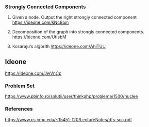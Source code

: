 ### Strongly Connected Components

1. Given a node. Output the right strongly connected component
https://ideone.com/kNc8bm

2. Decomposition of the graph into strongly connected components.
https://ideone.com/UtIsbM

3. Kosaraju's algorith
https://ideone.com/AhiTUU

## Ideone
https://ideone.com/JwVnCp

### Problem Set

https://www.pbinfo.ro/solutii/user/thinkphp/problema/1500/nuclee


### References

https://www.cs.cmu.edu/~15451-f20/LectureNotes/dfs-scc.pdf
